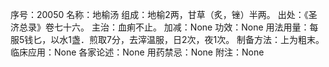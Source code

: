 序号：20050
名称：地榆汤
组成：地榆2两，甘草（炙，锉）半两。
出处：《圣济总录》卷七十六。
主治：血痢不止。
加减：None
功效：None
用法用量：每服5钱匕，以水1盏．煎取7分，去滓温服，日2次，夜1次。
制备方法：上为粗末。
临床应用：None
各家论述：None
用药禁忌：None
附注：None
